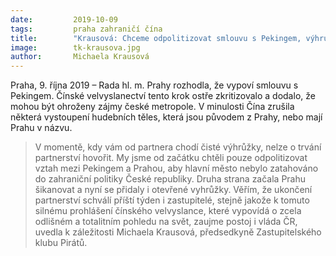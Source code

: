 ```yaml
---
date:         2019-10-09
tags:         praha zahraničí čína
title:        "Krausová: Chceme odpolitizovat smlouvu s Pekingem, výhružky ale odmítáme"
image: 	      tk-krausova.jpg
author:       Michaela Krausová
---
```


Praha, 9. října 2019 – Rada hl. m. Prahy rozhodla, že vypoví smlouvu s Pekingem. Čínské velvyslanectví tento krok ostře zkritizovalo a dodalo, že mohou být ohroženy zájmy české metropole. V minulosti Čína zrušila některá vystoupení hudebních těles, která jsou původem z Prahy, nebo mají Prahu v názvu.

> V momentě, kdy vám od partnera chodí čisté výhrůžky, nelze o trvání partnerství hovořit. My jsme od začátku chtěli pouze odpolitizovat vztah mezi Pekingem a Prahou, aby hlavní město nebylo zatahováno do zahraniční politiky České republiky. Druha strana začala Prahu šikanovat a nyní se přidaly i otevřené vyhrůžky. Věřím, že ukončení partnerství schválí příští týden i zastupitelé, stejně jakože k tomuto silnému prohlášení čínského velvyslance, které vypovídá o zcela odlišném a totalitním pohledu na svět, zaujme postoj i vláda ČR, uvedla k záležitosti Michaela Krausová, předsedkyně Zastupitelského klubu Pirátů.
